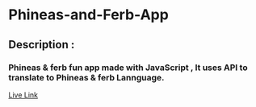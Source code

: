 # Phineas-and-Ferb-App

## Description :
### Phineas & ferb fun app made with JavaScript , It uses API to translate to Phineas & ferb Lannguage.

[Live Link ](https://phineasandferbapp.netlify.app/)
